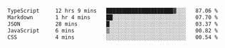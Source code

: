 <!--START_SECTION:waka-->

```txt
TypeScript     12 hrs 9 mins   █████████████████████▓░░░   87.06 %
Markdown       1 hr 4 mins     ██░░░░░░░░░░░░░░░░░░░░░░░   07.70 %
JSON           28 mins         █░░░░░░░░░░░░░░░░░░░░░░░░   03.37 %
JavaScript     6 mins          ▒░░░░░░░░░░░░░░░░░░░░░░░░   00.82 %
CSS            4 mins          ░░░░░░░░░░░░░░░░░░░░░░░░░   00.54 %
```

<!--END_SECTION:waka-->

